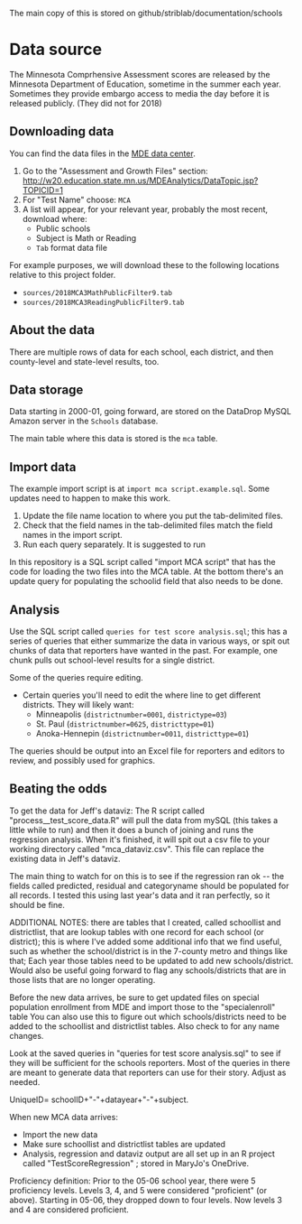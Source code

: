 The main copy of this is stored on github/striblab/documentation/schools

# Data source

The Minnesota Comprhensive Assessment scores are released by the Minnesota Department of Education, sometime in the summer each year. Sometimes they provide embargo access to media the day before it is released publicly. (They did not for 2018)

## Downloading data

You can find the data files in the [MDE data center](http://w20.education.state.mn.us/MDEAnalytics/Data.jsp).

1. Go to the "Assessment and Growth Files" section: http://w20.education.state.mn.us/MDEAnalytics/DataTopic.jsp?TOPICID=1
1. For "Test Name" choose: `MCA`
1. A list will appear, for your relevant year, probably the most recent, download where:
   - Public schools
   - Subject is Math or Reading
   - `Tab` format data file

For example purposes, we will download these to the following locations relative to this project folder.

- `sources/2018MCA3MathPublicFilter9.tab`
- `sources/2018MCA3ReadingPublicFilter9.tab`

## About the data

There are multiple rows of data for each school, each district, and then county-level and state-level results, too.

## Data storage

Data starting in 2000-01, going forward, are stored on the DataDrop MySQL Amazon server in the `Schools` database.

The main table where this data is stored is the `mca` table.

## Import data

The example import script is at `import mca script.example.sql`. Some updates need to happen to make this work.

1. Update the file name location to where you put the tab-delimited files.
1. Check that the field names in the tab-delimited files match the field names in the import script.
1. Run each query separately. It is suggested to run

In this repository is a SQL script called "import MCA script" that has the code for loading the two files into the MCA table. At the bottom there's an update query for populating the schoolid field that also needs to be done.

## Analysis

Use the SQL script called `queries for test score analysis.sql`; this has a series of queries that either summarize the data in various ways, or spit out chunks of data that reporters have wanted in the past. For example, one chunk pulls out school-level results for a single district.

Some of the queries require editing.

- Certain queries you'll need to edit the where line to get different districts. They will likely want:
  - Minneapolis (`districtnumber=0001`, `districtype=03`)
  - St. Paul (`districtnumber=0625`, `districttype=01`)
  - Anoka-Hennepin (`districtnumber=0011`, `districttype=01`)

The queries should be output into an Excel file for reporters and editors to review, and possibly used for graphics.

## Beating the odds

To get the data for Jeff's dataviz: The R script called "process\_\_test_score_data.R" will pull the data from mySQL (this takes a little while to run) and then it does a bunch of joining and runs the regression analysis. When it's finished, it will spit out a csv file to your working directory called "mca_dataviz.csv". This file can replace the existing data in Jeff's dataviz.

The main thing to watch for on this is to see if the regression ran ok -- the fields called predicted, residual and categoryname should be populated for all records. I tested this using last year's data and it ran perfectly, so it should be fine.

ADDITIONAL NOTES:
there are tables that I created, called schoollist and districtlist, that are lookup tables with one record for each school (or district); this is where I've added some additional info that we find useful, such as whether the school/district is in the 7-county metro and things like that; Each year those tables need to be updated to add new schools/district. Would also be useful going forward to flag any schools/districts that are in those lists that are no longer operating.

Before the new data arrives, be sure to get updated files on special population enrollment from MDE and import those to the "specialenroll" table
You can also use this to figure out which schools/districts need to be added to the schoollist and districtlist tables. Also check to
for any name changes.

Look at the saved queries in "queries for test score analysis.sql" to see if they will be sufficient for the schools reporters. Most of the queries in there are meant to generate data that reporters can use for their story. Adjust as needed.

UniqueID= schoolID+"-"+datayear+"-"+subject.

When new MCA data arrives:

- Import the new data
- Make sure schoollist and districtlist tables are updated
- Analysis, regression and dataviz output are all set up in an R project called "TestScoreRegression" ; stored in MaryJo's OneDrive.

Proficiency definition:
Prior to the 05-06 school year, there were 5 proficiency levels. Levels 3, 4, and 5 were considered "proficient" (or above). Starting in 05-06, they dropped down to four levels. Now levels 3 and 4 are considered proficient.
